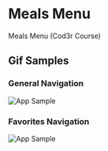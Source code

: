 # Meals Menu

Meals Menu (Cod3r Course)

## Gif Samples

### General Navigation
![App Sample](assets/images/MealsMenuGif.gif)

### Favorites Navigation
![App Sample](assets/images/MealsMenuGif_2.gif)
